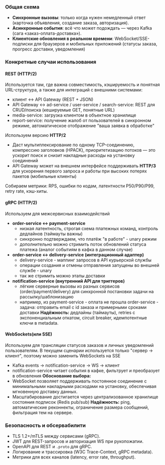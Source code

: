 ### Общая схема
- **Синхронные вызовы**: только когда нужен немедленный ответ (карточка объявления, создание заказа, авторизация).
- **Асинхронные события**: всё что может подождать — через Kafka (сага «заказ-оплата-доставка»).
- **Клиентские обновления в реальном времени**: WebSocket/SSE-подписки для браузеров и мобильных приложений (статусы заказа, прогресс доставки, уведомления)
### Конкретные случаи использования
#### REST (HTTP/2)
Используется там, где важна совместимость, кэшируемость и понятная URL-структура, а также для интеграций с внешними системами:
- клиент <-> API Gateway (REST + JSON)
- API Gateway <-> ad-service / user-service / search-service: REST для CRUD/поиска (кешируемые GET, понятные URL)
- media-service: загрузка клиентом в объектное хранилище
- report-service: получение жалоб от пользователей в синхронном режиме, автоматическое отображение "ваша заявка в обработке"

Используем версию **HTTP/2**
- Даст мультиплексирование по одному TCP-соединению, компрессию заголовков (HPACK), приоритетизацию потоков — это ускорит поиск и снизит накладные расходы на установку соединений
- API Gateway может на внешнем интерфейсе поддерживать **HTTP/3** для ускорения первого запроса и работы при высоких потерях пакетов (мобильные клиенты)

Собираем метрики: RPS, ошибки по кодам, латентности P50/P90/P99, retry rate, кэш-хиты.
#### gRPC (HTTP/2)
Используем для межсервисных взаимодействий
- **order-service <-> payment-service**
	- низкая латентность, строгая схема платежных команд, контроль дедлайнов (таймауты важны)
	- синхронно подтверждаем, что платёж "в работе" - unary режим
	- дополнительно можно стримить поток обновлений статуса платежа (аналог событиям в кафка в данном случае)
- **order-service <-> delivery-service (интеграционный адаптер)**
	- delivery-service - маппинг запросов в API курьерской службы
	- операции создания и отмены отправления запущены во внешней службе - unary
	- так же стримить можно этапы доставки
- **notification-service (внутренний API для триггеров)**
	- лёгкие серверные вызовы из разных сервисов (order/payment/delivery) для синхронной постановки задачи на рассылку/шаблонизацию
	- например, из payment-service - оплата не прошла
	  order-service - задача: отправить email c id заказа и примерными сроками доставки
**Надёжность:** дедлайны (таймауты), retries с экспоненциальным откатом, circuit breaker, идемпотентные ключи в metadata.
#### WebSockets(или SSE)
Используем для трансляции статусов заказов и личных уведомлений пользователям. В текущем сценарии используется только "сервер -> клиент", поэтому можно заменить WebSockets на SSE
- Kafka events -> notification-service -> WS -> клиент
- notification-service читает события в кафке, фильтрует и преобразует в обновления
**Обоснование выбора:**
- WebSocket позволяет поддерживать постоянное соединение с минимальными накладными расходами на установку, обеспечивая мгновенную доставку данных.
- Масштабирование достигается через централизованное хранилище состояния подписок (Redis pub/sub)
**Надёжность:** ping, автоматические реконнекты, ограничение размера сообщений, фильтрация тем на сервере.
### Безопасность и обсервабилити
- TLS 1.2+/mTLS между сервисами (gRPC).
- JWT для REST-запросов и авторизация WS при рукопожатии.
- OpenAPI для REST и `.proto` для gRPC.
- Логирование и трассировка (W3C Trace-Context, gRPC metadata).
- Метрики для всех каналов (latency, error rate, throughput).